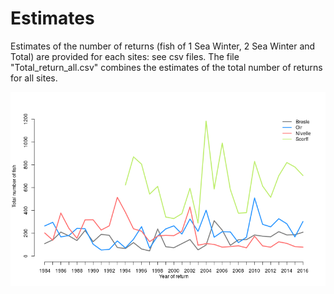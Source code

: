 Estimates
======

Estimates of the number of returns (fish of 1 Sea Winter, 2 Sea Winter and Total) are provided for each sites: see csv files.
The file "Total_return_all.csv" combines the estimates of the total number of returns for all sites.


![Figure1:Total number of return (only medians from the posetrior distributions are reported; before fishing)](total_return.png)
